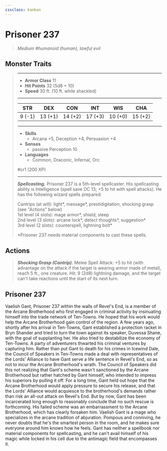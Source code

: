 ```yaml
---
cssclass: kanban
---
```


# Prisoner 237
>*Medium #humanoid (human), lawful evil*
## Monster Traits
>___
>- **Armor Class** 11
>- **Hit Points** 32 (5d8 + 10)
>- **Speed** 30 ft. (10 ft. while shackled)
>___
>|STR|DEX|CON|INT|WIS|CHA|
>|:---:|:---:|:---:|:---:|:---:|:---:|
>|9 (-1)|13 (+1)|14 (+2)|17 (+3)|10 (+0)|15 (+2)|
>___
>- **Skills**
>	 - Arcana +5, Deception +4, Persuasion +4
>- **Senses**
>	 - passive Perception 10
>- **Languages**
>	 - Common, Draconic, Infernal, Orc
>
> #cr1 (200 XP)
>___
>***Spellcasting.*** Prisoner 237 is a 5th-level spellcaster. His spellcasting ability is Intelligence (spell save DC 13; +5 to hit with spell attacks). He has the following wizard spells prepared:  
>
>Cantrips (at will): light*, message*, prestidigitation, shocking grasp (see "Actions" below)  
>1st level (4 slots): mage armor*, shield, sleep  
>2nd level (3 slots): arcane lock*, detect thoughts*, suggestion*  
>3rd level (2 slots): counterspell, lightning bolt*  
>
>*Prisoner 237 needs material components to cast these spells.  
>
>
## Actions
>***Shocking Grasp (Cantrip).*** Melee Spell Attack: +5 to hit (with advantage on the attack if the target is wearing armor made of metal), reach 5 ft., one creature. Hit: 9 (2d8) lightning damage, and the target can't take reactions until the start of its next turn.
## Prisoner 237
Vaelish Gant, Prisoner 237 within the walls of Revel's End, is a member of the Arcane Brotherhood who first engaged in criminal activity by insinuating himself into the trade network of Ten-Towns. He hoped that his work would help the Arcane Brotherhood gain control of the region. A few years ago, shortly after his arrival in Ten-Towns, Gant established a protection racket in Bryn Shander and tried to turn the town against its speaker, Duvessa Shane, with the goal of supplanting her. He also tried to destabilize the economy of Ten-Towns. A party of adventurers thwarted his criminal ventures by capturing him.
Rather than put Gant to death for his crimes in Icewind Dale, the Council of Speakers in Ten-Towns made a deal with representatives of the Lords' Alliance to have Gant serve a life sentence in Revel's End, so as not to incur the Arcane Brotherhood's wrath. The Council of Speakers did this not realizing that Gant's scheme wasn't sanctioned by the Arcane Brotherhood but rather hatched by Gant himself, who intended to impress his superiors by pulling it off.
For a long time, Gant held out hope that the Arcane Brotherhood would apply pressure to secure his release, and that the Lords' Alliance would acquiesce to the brotherhood's demands rather than risk an all-out attack on Revel's End. But by now, Gant has been incarcerated long enough to reasonably conclude that no such rescue is forthcoming. His failed scheme was an embarrassment to the Arcane Brotherhood, which has clearly forsaken him.
Vaelish Gant is a mage who specializes in the arcane tradition of abjuration. Pompous and conniving, he never doubts that he's the smartest person in the room, and he makes sure everyone around him knows how he feels.
Gant has neither a spellbook nor material components for spellcasting, and he can't avail himself of his magic while locked in his cell due to the antimagic field that encompasses it.